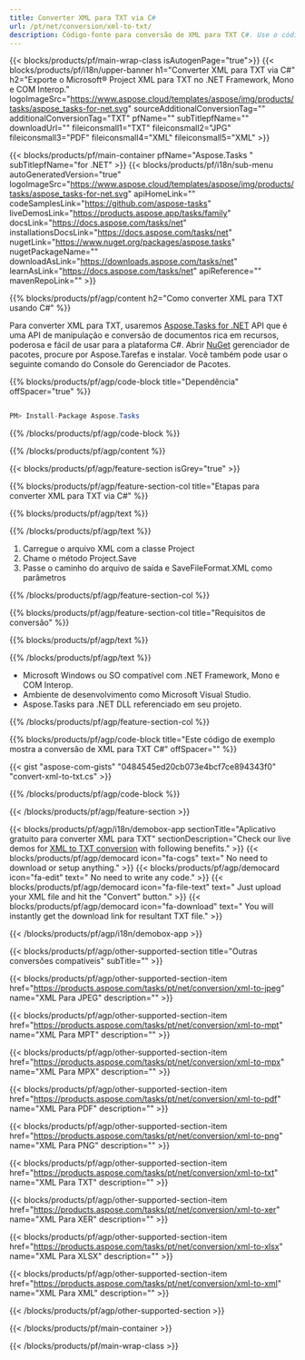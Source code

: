```yaml
---
title: Converter XML para TXT via C# 
url: /pt/net/conversion/xml-to-txt/ 
description: Código-fonte para conversão de XML para TXT C#. Use o código de exemplo da API para arquivos XML em lote para conversão TXT no VB.NET Asp.NET ou em qualquer aplicativo baseado em .NET.
---
```


{{< blocks/products/pf/main-wrap-class isAutogenPage="true">}}
{{< blocks/products/pf/i18n/upper-banner h1="Converter XML para TXT via C#" h2="Exporte o Microsoft® Project XML para TXT no .NET Framework, Mono e COM Interop." logoImageSrc="https://www.aspose.cloud/templates/aspose/img/products/tasks/aspose_tasks-for-net.svg" sourceAdditionalConversionTag="" additionalConversionTag="TXT" pfName="" subTitlepfName="" downloadUrl="" fileiconsmall1="TXT" fileiconsmall2="JPG" fileiconsmall3="PDF" fileiconsmall4="XML" fileiconsmall5="XML" >}}

{{< blocks/products/pf/main-container pfName="Aspose.Tasks " subTitlepfName="for .NET" >}}
{{< blocks/products/pf/i18n/sub-menu autoGeneratedVersion="true" logoImageSrc="https://www.aspose.cloud/templates/aspose/img/products/tasks/aspose_tasks-for-net.svg" apiHomeLink="" codeSamplesLink="https://github.com/aspose-tasks" liveDemosLink="https://products.aspose.app/tasks/family" docsLink="https://docs.aspose.com/tasks/net" installationsDocsLink="https://docs.aspose.com/tasks/net" nugetLink="https://www.nuget.org/packages/aspose.tasks" nugetPackageName="" downloadAsLink="https://downloads.aspose.com/tasks/net" learnAsLink="https://docs.aspose.com/tasks/net" apiReference="" mavenRepoLink="" >}}

{{% blocks/products/pf/agp/content h2="Como converter XML para TXT usando C#" %}}

Para converter XML para TXT, usaremos
 [Aspose.Tasks for .NET](https://products.aspose.com/tasks/net)
 API que é uma API de manipulação e conversão de documentos rica em recursos, poderosa e fácil de usar para a plataforma C#. Abrir
 [NuGet](https://www.nuget.org/packages/aspose.tasks)
 gerenciador de pacotes, procure por
 Aspose.Tarefas
 e instalar. Você também pode usar o seguinte comando do Console do Gerenciador de Pacotes.

{{% blocks/products/pf/agp/code-block title="Dependência" offSpacer="true" %}}

```cs

PM> Install-Package Aspose.Tasks

```

{{% /blocks/products/pf/agp/code-block %}}

{{% /blocks/products/pf/agp/content %}}

{{< blocks/products/pf/agp/feature-section isGrey="true" >}}

{{% blocks/products/pf/agp/feature-section-col title="Etapas para converter XML para TXT via C#" %}}

{{% blocks/products/pf/agp/text %}}

{{% /blocks/products/pf/agp/text %}}

1. Carregue o arquivo XML com a classe Project
1. Chame o método Project.Save
1. Passe o caminho do arquivo de saída e SaveFileFormat.XML como parâmetros

{{% /blocks/products/pf/agp/feature-section-col %}}

{{% blocks/products/pf/agp/feature-section-col title="Requisitos de conversão" %}}

{{% blocks/products/pf/agp/text %}}

{{% /blocks/products/pf/agp/text %}}

- Microsoft Windows ou SO compatível com .NET Framework, Mono e COM Interop.
- Ambiente de desenvolvimento como Microsoft Visual Studio.
- Aspose.Tasks para .NET DLL referenciado em seu projeto.

{{% /blocks/products/pf/agp/feature-section-col %}}

{{% blocks/products/pf/agp/code-block title="Este código de exemplo mostra a conversão de XML para TXT C#" offSpacer="" %}}

{{< gist "aspose-com-gists" "0484545ed20cb073e4bcf7ce894343f0" "convert-xml-to-txt.cs" >}}

{{% /blocks/products/pf/agp/code-block %}}

{{< /blocks/products/pf/agp/feature-section >}}

<!-- aboutfile Starts -->

{{< blocks/products/pf/agp/i18n/demobox-app sectionTitle="Aplicativo gratuito para converter XML para TXT" sectionDescription="Check our live demos for [XML to TXT conversion](https://products.aspose.app/tasks/conversion/xml-to-txt) with following benefits." >}}
        {{< blocks/products/pf/agp/democard icon="fa-cogs" text=" No need to download or setup anything." >}}
        {{< blocks/products/pf/agp/democard icon="fa-edit" text=" No need to write any code." >}}
        {{< blocks/products/pf/agp/democard icon="fa-file-text" text=" Just upload your XML file and hit the \"Convert\" button." >}}
        {{< blocks/products/pf/agp/democard icon="fa-download" text=" You will instantly get the download link for resultant TXT file." >}}

{{< /blocks/products/pf/agp/i18n/demobox-app >}}

<!-- aboutfile Ends -->

{{< blocks/products/pf/agp/other-supported-section title="Outras conversões compatíveis" subTitle="" >}}

{{< blocks/products/pf/agp/other-supported-section-item href="https://products.aspose.com/tasks/pt/net/conversion/xml-to-jpeg" name="XML Para JPEG" description="" >}}

{{< blocks/products/pf/agp/other-supported-section-item href="https://products.aspose.com/tasks/pt/net/conversion/xml-to-mpt" name="XML Para MPT" description="" >}}

{{< blocks/products/pf/agp/other-supported-section-item href="https://products.aspose.com/tasks/pt/net/conversion/xml-to-mpx" name="XML Para MPX" description="" >}}

{{< blocks/products/pf/agp/other-supported-section-item href="https://products.aspose.com/tasks/pt/net/conversion/xml-to-pdf" name="XML Para PDF" description="" >}}

{{< blocks/products/pf/agp/other-supported-section-item href="https://products.aspose.com/tasks/pt/net/conversion/xml-to-png" name="XML Para PNG" description="" >}}

{{< blocks/products/pf/agp/other-supported-section-item href="https://products.aspose.com/tasks/pt/net/conversion/xml-to-txt" name="XML Para TXT" description="" >}}

{{< blocks/products/pf/agp/other-supported-section-item href="https://products.aspose.com/tasks/pt/net/conversion/xml-to-xer" name="XML Para XER" description="" >}}

{{< blocks/products/pf/agp/other-supported-section-item href="https://products.aspose.com/tasks/pt/net/conversion/xml-to-xlsx" name="XML Para XLSX" description="" >}}

{{< blocks/products/pf/agp/other-supported-section-item href="https://products.aspose.com/tasks/pt/net/conversion/xml-to-xml" name="XML Para XML" description="" >}}



{{< /blocks/products/pf/agp/other-supported-section >}}

{{< /blocks/products/pf/main-container >}}
    
{{< /blocks/products/pf/main-wrap-class >}}